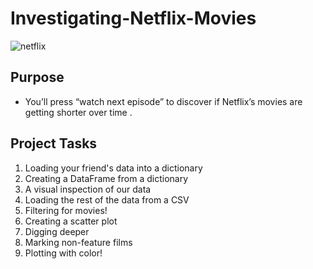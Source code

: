 # Investigating-Netflix-Movies
![netflix](https://github.com/Ragdha-Elgaidi/Investigating-Netflix-Movies-and-Guest-Stars-in-The-Office/assets/76912120/fd8b32f6-9403-47a5-aa3d-b455bfcbae63)
## Purpose 
- You’ll press “watch next episode” to discover if Netflix’s movies are getting shorter over time .
## Project Tasks
1. Loading your friend's data into a dictionary
2. Creating a DataFrame from a dictionary
3. A visual inspection of our data
4. Loading the rest of the data from a CSV
5. Filtering for movies!
6. Creating a scatter plot
7. Digging deeper
8. Marking non-feature films
9. Plotting with color!

